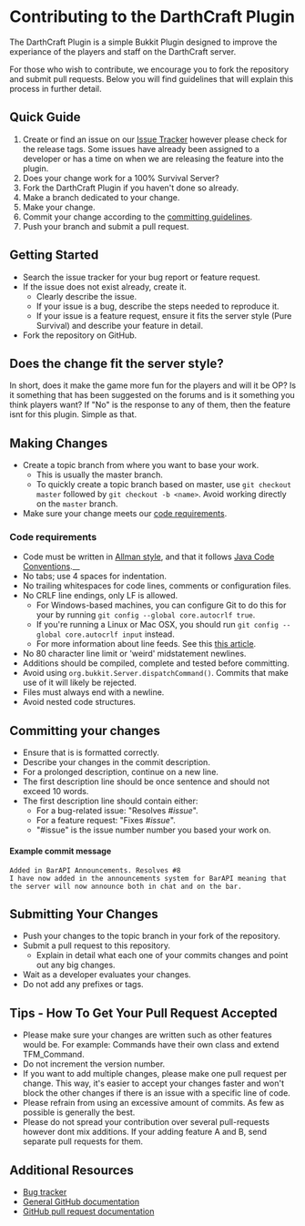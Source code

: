# Contributing to the DarthCraft Plugin #

The DarthCraft Plugin is a simple Bukkit Plugin designed to improve the experiance of the players and staff on the DarthCraft server.

For those who wish to contribute, we encourage you to fork the repository and submit pull requests. Below you will find guidelines that will explain this process in further detail.

## Quick Guide ##
1. Create or find an issue on our [Issue Tracker](https://github.com/DarthCraft/DarthCraft/issues) however please check for the release tags. Some issues have already been assigned to a developer or has a time on when we are releasing the feature into the plugin.
2. Does your change work for a 100% Survival Server?
3. Fork the DarthCraft Plugin if you haven't done so already.
4. Make a branch dedicated to your change.
5. Make your change.
6. Commit your change according to the [committing guidelines](#committing-your-changes).
7. Push your branch and submit a pull request.

## Getting Started ##
* Search the issue tracker for your bug report or feature request.
* If the issue does not exist already, create it.
  * Clearly describe the issue.
  * If your issue is a bug, describe the steps needed to reproduce it.
  * If your issue is a feature request, ensure it fits the server style (Pure Survival) and describe your feature in detail.
* Fork the repository on GitHub.

## Does the change fit the server style? ##

In short, does it make the game more fun for the players and will it be OP? Is it something that has been suggested on the forums and is it something you think players want? If "No" is the response to any of them, then the feature isnt for this plugin. Simple as that.

## Making Changes ##
* Create a topic branch from where you want to base your work.
  * This is usually the master branch.
  * To quickly create a topic branch based on master, use `git checkout master` followed by `git checkout -b <name>`. Avoid working directly on the `master` branch.
* Make sure your change meets our [code requirements](#code-requirements).

### Code requirements ###
* Code must be written in [Allman style](http://en.wikipedia.org/wiki/Indent_style#Allman_style), and that it follows [Java Code Conventions](http://www.oracle.com/technetwork/java/codeconventions-150003.pdf).__
* No tabs; use 4 spaces for indentation.
* No trailing whitespaces for code lines, comments or configuration files.
* No CRLF line endings, only LF is allowed.
  * For Windows-based machines, you can configure Git to do this for your by running `git config --global core.autocrlf true`.
  * If you're running a Linux or Mac OSX, you should run `git config --global core.autocrlf input` instead.
  * For more information about line feeds. See this [this article](http://adaptivepatchwork.com/2012/03/01/mind-the-end-of-your-line/).
* No 80 character line limit or 'weird' midstatement newlines.
* Additions should be compiled, complete and tested before committing.
* Avoid using `org.bukkit.Server.dispatchCommand()`. Commits that make use of it will likely be rejected.
* Files must always end with a newline.
* Avoid nested code structures.

## Committing your changes ##
* Ensure that is is formatted correctly. 
* Describe your changes in the commit description.
* For a prolonged description, continue on a new line.
* The first description line should be once sentence and should not exceed 10 words.
* The first description line should contain either:
  * For a bug-related issue: "Resolves _#issue_".
  * For a feature request: "Fixes _#issue_".
  * "#issue" is the issue number number you based your work on.

#### Example commit message ####
```
Added in BarAPI Announcements. Resolves #8
I have now added in the announcements system for BarAPI meaning that the server will now announce both in chat and on the bar. 
```

## Submitting Your Changes ##
* Push your changes to the topic branch in your fork of the repository.
* Submit a pull request to this repository.
  * Explain in detail what each one of your commits changes and point out any big changes.
* Wait as a developer evaluates your changes.
* Do not add any prefixes or tags.

## Tips - How To Get Your Pull Request Accepted ##
* Please make sure your changes are written such as other features would be. For example: Commands have their own class and extend TFM_Command.
* Do not increment the version number.
* If you want to add multiple changes, please make one pull request per change. This way, it's easier to accept your changes faster and won't block the other changes if there is an issue with a specific line of code.
* Please refrain from using an excessive amount of commits. As few as possible is generally the best.
* Please do not spread your contribution over several pull-requests however dont mix additions. If your adding feature A and B, send separate pull requests for them.

## Additional Resources ##
* [Bug tracker](https://github.com/DarthCraft/DarthCraft/issues)
* [General GitHub documentation](http://help.github.com/)
* [GitHub pull request documentation](http://help.github.com/send-pull-requests/)